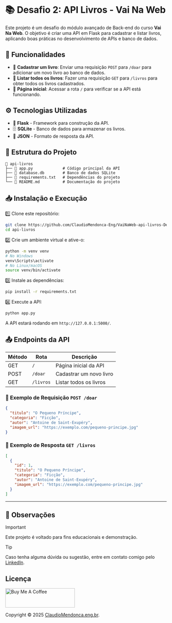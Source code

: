 
# 📚 Desafio 2: API Livros - Vai Na Web

Este projeto é um desafio do módulo avançado de Back-end do curso **Vai Na Web**. O objetivo é criar uma API em Flask para cadastrar e listar livros, aplicando boas práticas no desenvolvimento de APIs e banco de dados.

## 🚀 Funcionalidades

- 📌 **Cadastrar um livro**: Enviar uma requisição `POST` para `/doar` para adicionar um novo livro ao banco de dados.
- 📌 **Listar todos os livros**: Fazer uma requisição `GET` para `/livros` para obter todos os livros cadastrados.
- 📌 **Página inicial**: Acessar a rota `/` para verificar se a API está funcionando.

## ⚙️ Tecnologias Utilizadas

- 🐍 **Flask** - Framework para construção da API.
- 🗄️ **SQLite** - Banco de dados para armazenar os livros.
- 📡 **JSON** - Formato de resposta da API.

## 📂 Estrutura do Projeto

```
📂 api-livros
├── 📄 app.py             # Código principal da API
├── 📄 database.db        # Banco de dados SQLite
├── 📄 requirements.txt   # Dependências do projeto
└── 📄 README.md          # Documentação do projeto
```

## 📥 Instalação e Execução

1️⃣ Clone este repositório:
```bash
git clone https://github.com/ClaudioMendonca-Eng/VaiNaWeb-api-livros-Desafio2
cd api-livros
```

2️⃣ Crie um ambiente virtual e ative-o:
```bash
python -m venv venv
# No Windows
venv\Scripts\activate
# No Linux/macOS
source venv/bin/activate
```

3️⃣ Instale as dependências:
```bash
pip install -r requirements.txt
```

4️⃣ Execute a API:
```bash
python app.py
```

A API estará rodando em `http://127.0.0.1:5000/`.

## 📤 Endpoints da API

| Método | Rota      | Descrição |
|--------|----------|-----------|
| GET    | `/`      | Página inicial da API |
| POST   | `/doar`  | Cadastrar um novo livro |
| GET    | `/livros` | Listar todos os livros |

### 📌 Exemplo de Requisição `POST /doar`
```json
{
  "titulo": "O Pequeno Príncipe",
  "categoria": "Ficção",
  "autor": "Antoine de Saint-Exupéry",
  "imagem_url": "https://exemplo.com/pequeno-principe.jpg"
}
```

### 📌 Exemplo de Resposta `GET /livros`
```json
[
  {
    "id": 1,
    "titulo": "O Pequeno Príncipe",
    "categoria": "Ficção",
    "autor": "Antoine de Saint-Exupéry",
    "imagem_url": "https://exemplo.com/pequeno-principe.jpg"
  }
]
```
---

## 📌 <a name="observações"> Observações </a>

> [!IMPORTANT]  
> Este projeto é voltado para fins educacionais e demonstração.

> [!TIP]
> Caso tenha alguma dúvida ou sugestão, entre em contato comigo pelo [LinkedIn](https://www.linkedin.com/in/claudio-mendonca/).


## <a name="licenca"> Licença </a>

<a href="https://www.buymeacoffee.com/claudiomendonca" target="_blank"><img src="https://cdn.buymeacoffee.com/buttons/v2/default-yellow.png" alt="Buy Me A Coffee" style="height: 60px !important;width: 217px !important;" ></a>

Copyright © 2025 <a href="https://www.claudiomendonca.eng.br" target="_blank">ClaudioMendonca.eng.br</a>.

